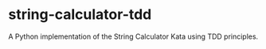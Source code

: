 # string-calculator-tdd
A Python implementation of the String Calculator Kata using TDD principles.
